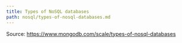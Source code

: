 ```yaml
---
title: Types of NoSQL databases
path: nosql/types-of-nosql-databases.md
---
```

Source: https://www.mongodb.com/scale/types-of-nosql-databases